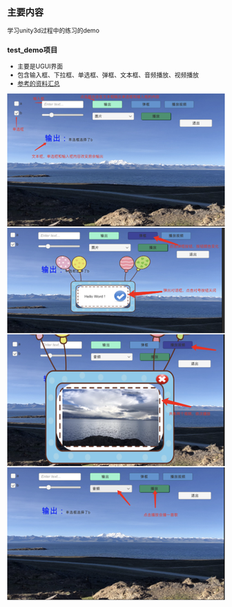 ## 主要内容
学习unity3d过程中的练习的demo

### test_demo项目
- 主要是UGUI界面
- 包含输入框、下拉框、单选框、弹框、文本框、音频播放、视频播放
- [参考的资料汇总](https://blog.csdn.net/fdsnsf/article/details/119345323)

![](../Doc/test_demo_1.png)
![](../Doc/test_demo_2.png)
![](../Doc/test_demo_3.png)
![](../Doc/test_demo_4.png)
